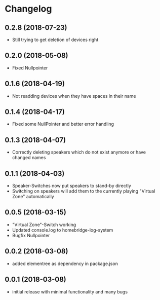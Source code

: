 # Changelog

## 0.2.8 (2018-07-23)
- Still trying to get deletion of devices right

## 0.2.0 (2018-05-08)
- Fixed Nullpointer

## 0.1.6 (2018-04-19)
- Not readding devices when they have spaces in their name

## 0.1.4 (2018-04-17)
- Fixed some NullPointer and better error handling

## 0.1.3 (2018-04-07)
- Correctly deleting speakers which do not exist anymore or have changed names

## 0.1.1 (2018-04-03)
- Speaker-Switches now put speakers to stand-by directly
- Switching on speakers will add them to the currently playing "Virtual Zone" automatically

## 0.0.5 (2018-03-15)
- "Virtual Zone"-Switch working
- Updated console.log to homebridge-log-system
- Bugfix Nullpointer

## 0.0.2 (2018-03-08)
- added elementree as dependency in package.json

## 0.0.1 (2018-03-08)
- initial release with minimal functionality and many bugs

